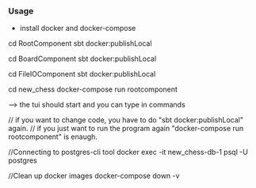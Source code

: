 ### Usage
- install docker and docker-compose

cd RootComponent
sbt docker:publishLocal

cd BoardComponent
sbt docker:publishLocal

cd FileIOComponent
sbt docker:publishLocal

cd new_chess
docker-compose run rootcomponent

--> the tui should start and you can type in commands

// if you want to change code, you have to do "sbt docker:publishLocal" again.
// if you just want to run the program again "docker-compose run rootcomponent" is enaugh.

//Connecting to postgres-cli tool
docker exec -it new_chess-db-1 psql -U postgres

//Clean up docker images
docker-compose down -v


